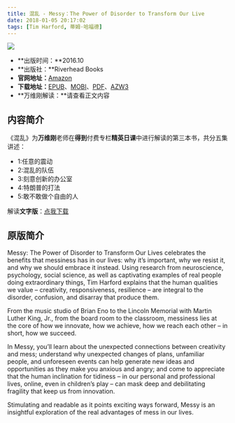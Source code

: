 ```yaml
---
title: 混乱 - Messy：The Power of Disorder to Transform Our Live
date: 2018-01-05 20:17:02
tags: [Tim Harford, 蒂姆·哈福德]
---
```


![](http://7xqonv.com1.z0.glb.clouddn.com/15151547525670.jpg)


* **出版时间：**2016.10
* **出版社：**Riverhead Books
* **官网地址：**[Amazon](https://www.amazon.com/Messy-Power-Disorder-Transform-Lives/dp/1594634793)
* **下载地址：**[EPUB](https://u16197336.ctfile.com/fs/16197336-233440008)、[MOBI](https://u16197336.ctfile.com/fs/16197336-233440026)、[PDF](https://u16197336.ctfile.com/fs/16197336-233440339)、[AZW3](https://u16197336.ctfile.com/fs/16197336-233439990)
* **万维刚解读：**请查看正文内容

<!-- more -->

## 内容简介

《混乱》为**万维刚**老师在**得到**付费专栏**精英日课**中进行解读的第三本书，共分五集讲述：

* 1:任意的震动
* 2:混乱的队伍 
* 3:刻意创新的办公室
* 4:特朗普的打法
* 5:敢不敢做个自由的人

解读**文字版**：[点我下载](https://u16197336.ctfile.com/fs/16197336-233440382)

## 原版简介

Messy: The Power of Disorder to Transform Our Lives celebrates the benefits that messiness has in our lives: why it’s important, why we resist it, and why we should embrace it instead. Using research from neuroscience, psychology, social science, as well as captivating examples of real people doing extraordinary things, Tim Harford explains that the human qualities we value – creativity, responsiveness, resilience – are integral to the disorder, confusion, and disarray that produce them. 

From the music studio of Brian Eno to the Lincoln Memorial with Martin Luther King, Jr., from the board room to the classroom, messiness lies at the core of how we innovate, how we achieve, how we reach each other – in short, how we succeed.

In Messy, you’ll learn about the unexpected connections between creativity and mess; understand why unexpected changes of plans, unfamiliar people, and unforeseen events can help generate new ideas and opportunities as they make you anxious and angry; and come to appreciate that the human inclination for tidiness – in our personal and professional lives, online, even in children’s play – can mask deep and debilitating fragility that keep us from innovation. 

Stimulating and readable as it points exciting ways forward, Messy is an insightful exploration of the real advantages of mess in our lives.

